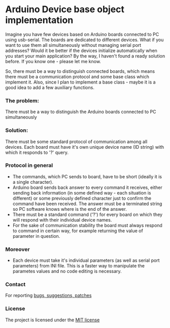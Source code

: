 # Arduino Device base object implementation

Imagine you have few devices based on Arduino boards connected to PC using usb-serial. The boards are dedicated to different devices. What if you want to use them all simultaneously without managing serial port addresses? Would it be better if the devices initialize automatically when you start your main application? By the way, I haven't found a ready solution before. If you know one - please let me know.

So, there must be a way to distinguish connected boards, which means there must be a communication protocol and some base class which implement it. Also, since I plan to implement a base class - maybe it is a good idea to add a few auxiliary functions.

### The problem:
There must be a way to distinguish the Arduino boards connected to PC simultaneously

### Solution:
There must be some standard protocol of communication among all devices. Each board must have it's own unique device name (ID string) with which it responds to '?' query.

### Protocol in general
* The commands, which PC sends to board, have to be short (ideally it is a single character).
* Arduino board sends back answer to every command it receives, either sending back information (in some defined way - each situation is different) or some previously defined character just to confirm the command have been received. The answer must be a terminated string so PC software knows where is the end of the answer.
* There must be a standard command ('?') for every board on which they will respond with their individual device names.
* For the sake of communication stability the board must always respond to command in certain way, for example returning the value of parameter in question.

### Moreover
* Each device must take it's individual parameters (as well as serial port parameters) from INI file. This is a faster way to manipulate the parametes values and no code editing is necessary.

### Contact
For reporting [bugs, suggestions, patches](https://github.com/serhiykobyakov/Arduino_device_FPC/issues)

### License
The project is licensed under the [MIT license](https://github.com/serhiykobyakov/Arduino_device_FPC/blob/main/LICENSE)

